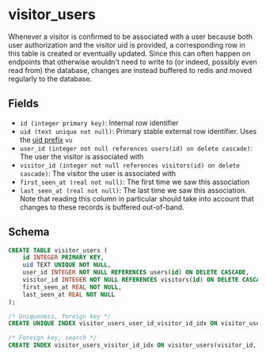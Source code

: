 # visitor_users

Whenever a visitor is confirmed to be associated with a user because both
user authorization and the visitor uid is provided, a corresponding row in
this table is created or eventually updated. Since this can often happen on
endpoints that otherwise wouldn't need to write to (or indeed, possibly even
read from) the database, changes are instead buffered to redis and moved
regularly to the database.

## Fields

- `id (integer primary key)`: Internal row identifier
- `uid (text unique not null)`: Primary stable external row identifier.
  Uses the [uid prefix](../uid_prefixes.md) `vu`
- `user_id (integer not null references users(id) on delete cascade)`:
  The user the visitor is associated with
- `visitor_id (integer not null references visitors(id) on delete cascade)`:
  The visitor the user is associated with
- `first_seen_at (real not null)`: The first time we saw this association
- `last_seen_at (real not null)`: The last time we saw this association. Note
  that reading this column in particular should take into account that changes
  to these records is buffered out-of-band.

## Schema

```sql
CREATE TABLE visitor_users (
    id INTEGER PRIMARY KEY,
    uid TEXT UNIQUE NOT NULL,
    user_id INTEGER NOT NULL REFERENCES users(id) ON DELETE CASCADE,
    visitor_id INTEGER NOT NULL REFERENCES visitors(id) ON DELETE CASCADE,
    first_seen_at REAL NOT NULL,
    last_seen_at REAL NOT NULL
);

/* Uniqueness, foreign key */
CREATE UNIQUE INDEX visitor_users_user_id_visitor_id_idx ON visitor_users(user_id, visitor_id);

/* Foreign key, search */
CREATE INDEX visitor_users_visitor_id_idx ON visitor_users(visitor_id, first_seen_at);
```
